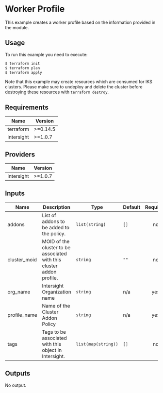 # Worker Profile

This example creates a worker profile based on the information provided in the module.

## Usage

To run this example you need to execute:

```bash
$ terraform init
$ terraform plan
$ terraform apply
```

Note that this example may create resources which are consumed for IKS clusters.  Please make sure to undeploy and delete the cluster before destroying these resources with `terraform destroy`.
<!-- BEGINNING OF PRE-COMMIT-TERRAFORM DOCS HOOK -->
## Requirements

| Name | Version |
|------|---------|
| terraform | >=0.14.5 |
| intersight | >=1.0.7 |

## Providers

| Name | Version |
|------|---------|
| intersight | >=1.0.7 |

## Inputs

| Name | Description | Type | Default | Required |
|------|-------------|------|---------|:--------:|
| addons | List of addons to be added to the policy. | `list(string)` | `[]` | no |
| cluster\_moid | MOID of the cluster to be associated with this cluster addon profile. | `string` | `""` | no |
| org\_name | Intersight Organization name | `string` | n/a | yes |
| profile\_name | Name of the Cluster Addon Policy | `string` | n/a | yes |
| tags | Tags to be associated with this object in Intersight. | `list(map(string))` | `[]` | no |

## Outputs

No output.

<!-- END OF PRE-COMMIT-TERRAFORM DOCS HOOK -->